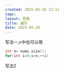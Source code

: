 ```yaml
---
created: 2025-05-26 13:11
tags: 
layout: 思路
title: 遍历
date: 2025-05-28
---
```

写法一,c中也可以用
```cpp
int n= nums.size();
for(int i=0;i<n;++i)
```
写法2
```cpp


```